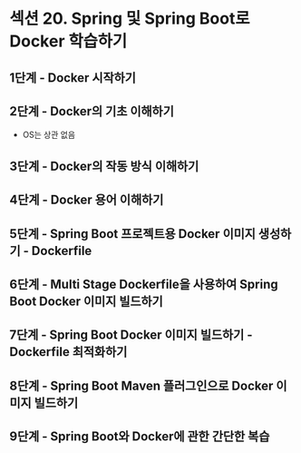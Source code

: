 # 섹션 20. Spring 및 Spring Boot로 Docker 학습하기

## 1단계 - Docker 시작하기

## 2단계 - Docker의 기초 이해하기

- OS는 상관 없음

## 3단계 - Docker의 작동 방식 이해하기

## 4단계 - Docker 용어 이해하기

## 5단계 - Spring Boot 프로젝트용 Docker 이미지 생성하기 - Dockerfile

## 6단계 - Multi Stage Dockerfile을 사용하여 Spring Boot Docker 이미지 빌드하기

## 7단계 - Spring Boot Docker 이미지 빌드하기 - Dockerfile 최적화하기

## 8단계 - Spring Boot Maven 플러그인으로 Docker 이미지 빌드하기

## 9단계 - Spring Boot와 Docker에 관한 간단한 복습